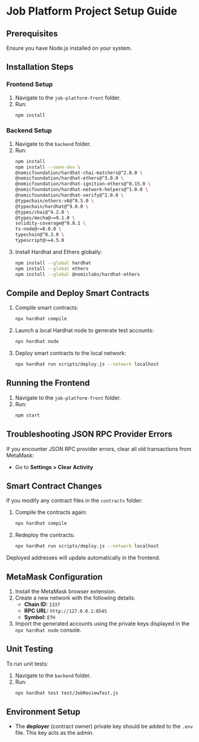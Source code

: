 # Job Platform Project Setup Guide

## Prerequisites
Ensure you have Node.js installed on your system.

## Installation Steps

### Frontend Setup
1. Navigate to the `job-platform-front` folder.
2. Run:
   ```bash
   npm install
   ```

### Backend Setup
1. Navigate to the `backend` folder.
2. Run:
   ```bash
   npm install
   npm install --save-dev \
   @nomicfoundation/hardhat-chai-matchers@^2.0.0 \
   @nomicfoundation/hardhat-ethers@^3.0.0 \
   @nomicfoundation/hardhat-ignition-ethers@^0.15.0 \
   @nomicfoundation/hardhat-network-helpers@^1.0.0 \
   @nomicfoundation/hardhat-verify@^2.0.0 \
   @typechain/ethers-v6@^0.5.0 \
   @typechain/hardhat@^9.0.0 \
   @types/chai@^4.2.0 \
   @types/mocha@>=9.1.0 \
   solidity-coverage@^0.8.1 \
   ts-node@>=8.0.0 \
   typechain@^8.3.0 \
   typescript@>=4.5.0
   ```
3. Install Hardhat and Ethers globally:
   ```bash
   npm install --global hardhat
   npm install --global ethers
   npm install --global @nomiclabs/hardhat-ethers
   ```

## Compile and Deploy Smart Contracts
1. Compile smart contracts:
   ```bash
   npx hardhat compile
   ```
2. Launch a local Hardhat node to generate test accounts:
   ```bash
   npx hardhat node
   ```
3. Deploy smart contracts to the local network:
   ```bash
   npx hardhat run scripts/deploy.js --network localhost
   ```

## Running the Frontend
1. Navigate to the `job-platform-front` folder.
2. Run:
   ```bash
   npm start
   ```

## Troubleshooting JSON RPC Provider Errors
If you encounter JSON RPC provider errors, clear all old transactions from MetaMask:
- Go to **Settings > Clear Activity**

## Smart Contract Changes
If you modify any contract files in the `contracts` folder:
1. Compile the contracts again:
   ```bash
   npx hardhat compile
   ```
2. Redeploy the contracts:
   ```bash
   npx hardhat run scripts/deploy.js --network localhost
   ```

Deployed addresses will update automatically in the frontend.

## MetaMask Configuration
1. Install the MetaMask browser extension.
2. Create a new network with the following details:
   - **Chain ID:** `1337`
   - **RPC URL:** `http://127.0.0.1:8545`
   - **Symbol:** `ETH`
3. Import the generated accounts using the private keys displayed in the `npx hardhat node` console.

## Unit Testing
To run unit tests:
1. Navigate to the `backend` folder.
2. Run:
   ```bash
   npx hardhat test test/JobReviewTest.js
   ```

## Environment Setup
- The **deployer** (contract owner) private key should be added to the `.env` file. This key acts as the admin.

